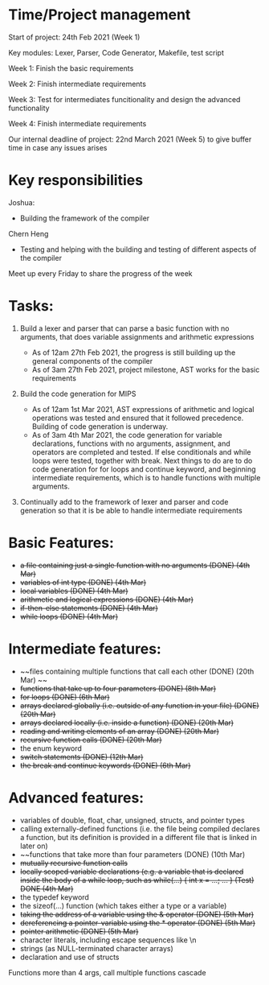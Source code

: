 Time/Project management
=======================

Start of project: 24th Feb 2021 (Week 1)

Key modules: Lexer, Parser, Code Generator, Makefile, test script

Week 1: Finish the basic requirements

Week 2: Finish intermediate requirements

Week 3: Test for intermediates funcitionality and design the advanced functionality

Week 4: Finish intermediate requirements

Our internal deadline of project: 22nd March 2021 (Week 5) to give buffer time in case any issues arises

Key responsibilities
======================
Joshua:
-   Building the framework of the compiler

Chern Heng
-   Testing and helping with the building and testing of different aspects of the compiler

Meet up every Friday to share the progress of the week

Tasks:
======================

1. Build a lexer and parser that can parse a basic function with no arguments, that does variable assignments and arithmetic expressions
    - As of 12am 27th Feb 2021, the progress is still building up the general components of the compiler
    - As of 3am 27th Feb 2021, project milestone, AST works for the basic requirements

2. Build the code generation for MIPS
    - As of 12am 1st Mar 2021, AST expressions of arithmetic and logical operations was tested and ensured that it followed precedence. Building of code generation is underway.
    - As of 3am 4th Mar 2021, the code generation for variable declarations, functions with no arguments, assignment, and operators are completed and tested. If else conditionals and while loops were tested, together with break. Next things to do are to do code generation for for loops and continue keyword, and beginning intermediate requirements, which is to handle functions with multiple arguments.

3. Continually add to the framework of lexer and parser and code generation so that it is be able to handle intermediate requirements

Basic Features:
======================
-   ~~a file containing just a single function with no arguments (DONE) (4th Mar)~~
-   ~~variables of int type (DONE) (4th Mar)~~
-   ~~local variables (DONE) (4th Mar)~~
-   ~~arithmetic and logical expressions (DONE) (4th Mar)~~
-   ~~if-then-else statements (DONE) (4th Mar)~~
-   ~~while loops (DONE) (4th Mar)~~

Intermediate features:
======================
-   ~~files containing multiple functions that call each other (DONE) (20th Mar) ~~
-   ~~functions that take up to four parameters (DONE) (8th Mar)~~
-   ~~for loops (DONE) (6th Mar)~~
-   ~~arrays declared globally (i.e. outside of any function in your file) (DONE) (20th Mar)~~
-   ~~arrays declared locally (i.e. inside a function) (DONE) (20th Mar)~~
-   ~~reading and writing elements of an array (DONE) (20th Mar)~~
-   ~~recursive function calls (DONE) (20th Mar)~~
-   the enum keyword
-   ~~switch statements (DONE) (12th Mar)~~
-   ~~the break and continue keywords (DONE) (6th Mar)~~

Advanced features:
======================
-   variables of double, float, char, unsigned, structs, and pointer types
-   calling externally-defined functions (i.e. the file being compiled declares a function, but its definition is provided in a different file that is linked in later on)
-   ~~functions that take more than four parameters (DONE) (10th Mar)
-   ~~mutually recursive function calls~~
-   ~~locally scoped variable declarations (e.g. a variable that is declared inside the body of a while loop, such as while(...) { int x = ...; ... } (Test) DONE (4th Mar)~~
-   the typedef keyword
-   the sizeof(...) function (which takes either a type or a variable)
-   ~~taking the address of a variable using the & operator (DONE) (5th Mar)~~
-   ~~dereferencing a pointer-variable using the * operator (DONE) (5th Mar)~~
-   ~~pointer arithmetic (DONE) (5th Mar)~~
-   character literals, including escape sequences like \n
-   strings (as NULL-terminated character arrays)
-   declaration and use of structs

Functions more than 4 args, call multiple functions cascade


